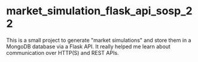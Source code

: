 # market_simulation_flask_api_sosp_22

This is a small project to generate "market simulations" and store them in a MongoDB database via a Flask API. It really helped me learn about communication over HTTP(S) and REST APIs.
